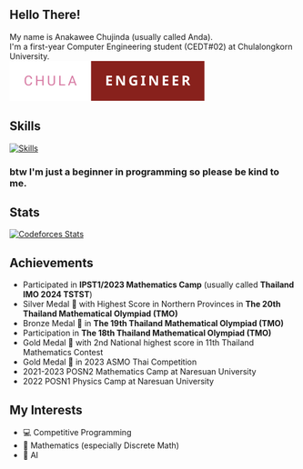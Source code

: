 ## Hello There!
My name is Anakawee Chujinda (usually called Anda).  
I'm a first-year Computer Engineering student (CEDT#02) at Chulalongkorn University.    
![forthebadge](https://github.com/CEDT-Chula/For-The-Cedt-Badge/blob/main/badges/chula-engineer.svg?raw=true)
## Skills
[![Skills](https://skillicons.dev/icons?i=cpp,latex)](https://skillicons.dev)
### btw I'm just a beginner in programming so please be kind to me.
## Stats 
[![Codeforces Stats](https://codeforces-readme-stats.vercel.app/api/card?username=anda130249)](https://codeforces.com/profile/anda130249)
## Achievements
- Participated in **IPST1/2023 Mathematics Camp** (usually called **Thailand IMO 2024 TSTST**)
- Silver Medal 🥈 with Highest Score in Northern Provinces in **The 20th Thailand Mathematical Olympiad (TMO)**
- Bronze Medal 🥉 in **The 19th Thailand Mathematical Olympiad (TMO)**
- Participation in **The 18th Thailand Mathematical Olympiad (TMO)**
- Gold Medal 🥇 with 2nd National highest score in 11th Thailand Mathematics Contest
- Gold Medal 🥇 in 2023 ASMO Thai Competition
- 2021-2023 POSN2 Mathematics Camp at Naresuan University
- 2022 POSN1 Physics Camp at Naresuan University
## My Interests
- 💻 Competitive Programming
- 📐 Mathematics (especially Discrete Math)
- 🤖 AI
